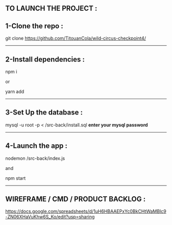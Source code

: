 ## TO LAUNCH THE PROJECT : 

  ## 1-Clone the repo : 

git clone https://github.com/TitouanCola/wild-circus-checkpoint4/

-------------------------------------------------

  ## 2-Install dependencies :

npm i

or

yarn add

-------------------------------------------------

  ## 3-Set Up the database : 

mysql -u root -p < /src-back/install.sql
**enter your mysql password**

-------------------------------------------------

  ## 4-Launch the app :

nodemon /src-back/index.js

and

npm start

-------------------------------------------------

## WIREFRAME / CMD / PRODUCT BACKLOG :

https://docs.google.com/spreadsheets/d/1uH6HBAAEPxYc0BkCHtWaMBlc9-ZN06XHaVuKhw6S_Ko/edit?usp=sharing